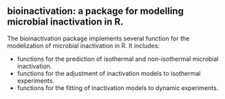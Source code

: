 <!-- README.md is generated from README.Rmd. Please edit that file -->
bioinactivation: a package for modelling microbial inactivation in R.
---------------------------------------------------------------------

The bioinactivation package implements several function for the modelization of microbial inactivation in R. It includes:

-   functions for the prediction of isothermal and non-isothermal microbial inactivation.
-   functions for the adjustment of inactivation models to isothermal experiments.
-   functions for the fitting of inactivation models to dynamic experiments.
